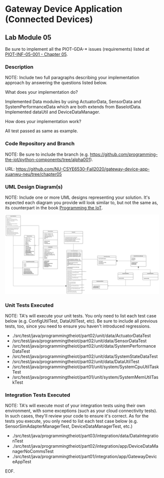 # Gateway Device Application (Connected Devices)

## Lab Module 05

Be sure to implement all the PIOT-GDA-* issues (requirements) listed at [PIOT-INF-05-001 - Chapter 05](https://github.com/orgs/programming-the-iot/projects/1#column-10488421).

### Description

NOTE: Include two full paragraphs describing your implementation approach by answering the questions listed below.

What does your implementation do? 

Implemented Data modules by using ActuatorData, SensorData and SystemPerformanceData which are both extends from BaseIotData.
Implemented dataUtil and DeviceDataManager.

How does your implementation work?

All test passed as same as example.

### Code Repository and Branch

NOTE: Be sure to include the branch (e.g. https://github.com/programming-the-iot/python-components/tree/alpha001).

URL: https://github.com/NU-CSYE6530-Fall2020/gateway-device-app-xuanwu-neu/tree/chapter05

### UML Design Diagram(s)

NOTE: Include one or more UML designs representing your solution. It's expected each
diagram you provide will look similar to, but not the same as, its counterpart in the
book [Programming the IoT](https://learning.oreilly.com/library/view/programming-the-internet/9781492081401/).

![image](./chapter05.svg)

### Unit Tests Executed

NOTE: TA's will execute your unit tests. You only need to list each test case below
(e.g. ConfigUtilTest, DataUtilTest, etc). Be sure to include all previous tests, too,
since you need to ensure you haven't introduced regressions.

- ./src/test/java/programmingtheiot/part02/unit/data/ActuatorDataTest
- /src/test/java/programmingtheiot/part02/unit/data/SensorDataTest
- /src/test/java/programmingtheiot/part02/unit/data/SystemPerformanceDataTest
- /src/test/java/programmingtheiot/part02/unit/data/SystemStateDataTest
-  /src/test/java/programmingtheiot/part02/unit/data/DataUtilTest
- /src/test/java/programmingtheiot/part01/unit/system/SystemCpuUtilTaskTest
- /src/test/java/programmingtheiot/part01/unit/system/SystemMemUtilTaskTest

### Integration Tests Executed

NOTE: TA's will execute most of your integration tests using their own environment, with
some exceptions (such as your cloud connectivity tests). In such cases, they'll review
your code to ensure it's correct. As for the tests you execute, you only need to list each
test case below (e.g. SensorSimAdapterManagerTest, DeviceDataManagerTest, etc.)

- ./src/test/java/programmingtheiot/part03/integration/data/DataIntegrationTest
- ./src/test/java/programmingtheiot/part02/integration/app/DeviceDataManagerNoCommsTest
- ./src/test/java/programmingtheiot/part01/integration/app/GatewayDeviceAppTest

EOF.

